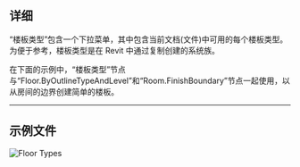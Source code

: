 ## 详细
“楼板类型”包含一个下拉菜单，其中包含当前文档(文件)中可用的每个楼板类型。为便于参考，楼板类型是在 Revit 中通过复制创建的系统族。

在下面的示例中，“楼板类型”节点与“Floor.ByOutlineTypeAndLevel”和“Room.FinishBoundary”节点一起使用，以从房间的边界创建简单的楼板。
___
## 示例文件

![Floor Types](./DSRevitNodesUI.FloorTypes_img.jpg)
